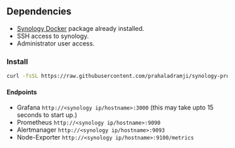 ## Dependencies
- [Synology Docker](https://www.synology.com/en-global/dsm/packages/Docker) package already installed.
- SSH access to synology.
- Administrator user access.


### Install
```bash
curl -fsSL https://raw.githubusercontent.com/prahaladramji/synology-prometheus/master/setup | sudo sh
```

#### Endpoints 
- Grafana `http://<synology ip/hostname>:3000` (this may take upto 15 seconds to start up.)
- Prometheus `http://<synology ip/hostname>:9090`
- Alertmanager `http://<synology ip/hostname>:9093`
- Node-Exporter `http://<synology ip/hostname>:9100/metrics`
